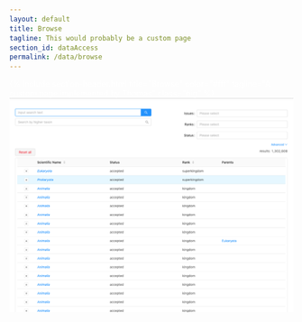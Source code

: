 ```yaml
---
layout: default
title: Browse
tagline: This would probably be a custom page
section_id: dataAccess
permalink: /data/browse
---
```

<div class='full parallax' style='background-image: url(/images/default-bg.jpg); color: #fff;'>
  <div class='row'>
    <div class='twelve columns'>
      {% include section-header.html title="Browse" color="#fff" tagline="A custom page implemented by Thomas" class="big" %}
    </div>
  </div>
  <div class='four spacing'></div>
</div>
<div style="border-top: 1px solid #ddd; background: whitesmoke">
  <img src="/images/placeholder_for_js_lib.png" style="display: block; margin: auto;"/>
</div>